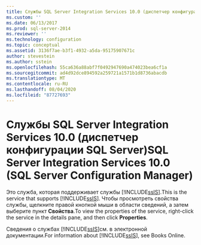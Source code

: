 ```yaml
---
title: Службы SQL Server Integration Services 10.0 (диспетчер конфигурации SQL Server) | Документы Майкрософт
ms.custom: ''
ms.date: 06/13/2017
ms.prod: sql-server-2014
ms.reviewer: ''
ms.technology: configuration
ms.topic: conceptual
ms.assetid: 3136f7ae-b3f1-4932-a5da-95175907671c
author: stevestein
ms.author: sstein
ms.openlocfilehash: 55ca636a88abf7f0492947690a474023bea6cf1a
ms.sourcegitcommit: ad4d92dce894592a259721a1571b1d8736abacdb
ms.translationtype: MT
ms.contentlocale: ru-RU
ms.lasthandoff: 08/04/2020
ms.locfileid: "87727693"
---
```

# <a name="sql-server-integration-services-100-sql-server-configuration-manager"></a><span data-ttu-id="4132a-102">Службы SQL Server Integration Services 10.0 (диспетчер конфигурации SQL Server)</span><span class="sxs-lookup"><span data-stu-id="4132a-102">SQL Server Integration Services 10.0 (SQL Server Configuration Manager)</span></span>
  <span data-ttu-id="4132a-103">Это служба, которая поддерживает службы [!INCLUDE[ssIS](../../includes/ssis-md.md)].</span><span class="sxs-lookup"><span data-stu-id="4132a-103">This is the service that supports [!INCLUDE[ssIS](../../includes/ssis-md.md)].</span></span> <span data-ttu-id="4132a-104">Чтобы просмотреть свойства службы, щелкните правой кнопкой мыши в области сведений, а затем выберите пункт **Свойства**.</span><span class="sxs-lookup"><span data-stu-id="4132a-104">To view the properties of the service, right-click the service in the details pane, and then click **Properties**.</span></span>  
  
 <span data-ttu-id="4132a-105">Сведения о службах [!INCLUDE[ssIS](../../includes/ssis-md.md)]см. в электронной документации.</span><span class="sxs-lookup"><span data-stu-id="4132a-105">For information about [!INCLUDE[ssIS](../../includes/ssis-md.md)], see Books Online.</span></span>  
  
  

